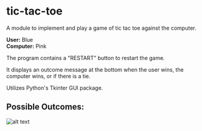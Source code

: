 # tic-tac-toe
A module to implement and play a game of tic tac toe against the computer. 

**User:** Blue</br>
**Computer:** Pink

The program contains a "RESTART" button to restart the game. 

It displays an outcome message at the bottom when the user wins, the computer wins, or if there
is a tie.

Utilizes Python's Tkinter GUI package.

## Possible Outcomes:

![alt text](https://user-images.githubusercontent.com/34634457/34197518-b6a82712-e51b-11e7-922a-830178c94159.png)
